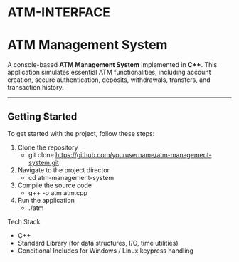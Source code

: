 # ATM-INTERFACE
# ATM Management System

A console-based **ATM Management System** implemented in **C++**. This application simulates essential ATM functionalities, including account creation, secure authentication, deposits, withdrawals, transfers, and transaction history.

---

## Getting Started

To get started with the project, follow these steps:

1. Clone the repository
   - git clone https://github.com/yourusername/atm-management-system.git
2. Navigate to the project director
   - cd atm-management-system
3. Compile the source code
   - g++ -o atm atm.cpp
4. Run the application
   - ./atm

Tech Stack
- C++
- Standard Library (for data structures, I/O, time utilities)
- Conditional Includes for Windows / Linux keypress handling


